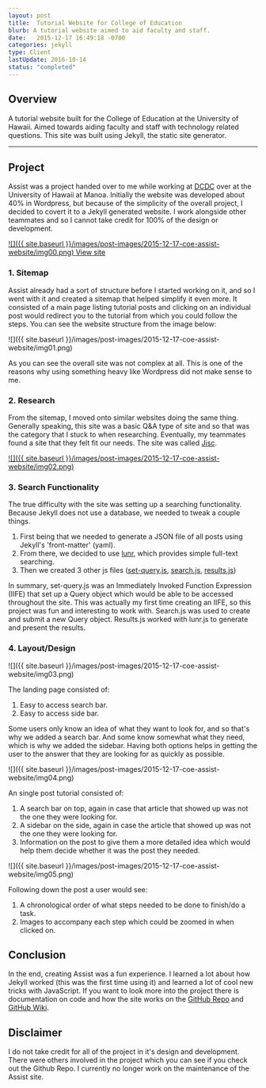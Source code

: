 ```yaml
---
layout: post
title:  Tutorial Website for College of Education
blurb: A tutorial website aimed to aid faculty and staff.
date:   2015-12-17 16:49:18 -0700
categories: jekyll
type: Client
lastUpdate: 2016-10-14
status: "completed"
---
```


## Overview

A tutorial website built for the College of Education at the University of Hawaii. Aimed towards aiding faculty and staff with technology related questions. This site was built using Jekyll, the static site generator.

<hr />

## Project

Assist was a project handed over to me while working at [DCDC](https://dcdc.coe.hawaii.edu/) over at the University of Hawaii at Manoa. Initially the website was developed about 40% in Wordpress, but because of the simplicity of the overall project, I decided to covert it to a Jekyll generated website. I work alongside other teammates and so I cannot take credit for 100% of the design or development.

<a href="https://assist.coe.hawaii.edu/">
![]({{ site.baseurl }}/images/post-images/2015-12-17-coe-assist-website/img00.png)
View site</a>

### 1. Sitemap

Assist already had a sort of structure before I started working on it, and so I went with it and created a sitemap that helped simplify it even more. It consisted of a main page listing tutorial posts and clicking on an individual post would redirect you to the tutorial from which you could follow the steps. You can see the website structure from the image below:

![]({{ site.baseurl }}/images/post-images/2015-12-17-coe-assist-website/img01.png)

As you can see the overall site was not complex at all. This is one of the reasons why using something heavy like Wordpress did not make sense to me.

### 2. Research

From the sitemap, I moved onto similar websites doing the same thing. Generally speaking, this site was a basic Q&A type of site and so that was the category that I stuck to when researching. Eventually, my teammates found a site that they felt fit our needs. The site was called [Jisc](https://www.jisc.ac.uk/guides).

<a href="https://www.jisc.ac.uk/guides">
![]({{ site.baseurl }}/images/post-images/2015-12-17-coe-assist-website/img02.png)
</a>

### 3. Search Functionality

The true difficulty with the site was setting up a searching functionality. Because Jekyll does not use a database, we needed to tweak a couple things.

1. First being that we needed to generate a JSON file of all posts using Jekyll's 'front-matter' (yaml).
2. From there, we decided to use [lunr](http://lunrjs.com/), which provides simple full-text searching.
3. Then we created 3 other js files ([set-query.js](https://github.com/uhm-coe/assist/blob/master/assets/js/set-query.js), [search.js](https://github.com/uhm-coe/assist/blob/master/assets/js/search.js), [results.js](https://github.com/uhm-coe/assist/blob/master/assets/js/results.js))

In summary, set-query.js was an Immediately Invoked Function Expression (IIFE) that set up a Query object which would be able to be accessed throughout the site. This was actually my first time creating an IIFE, so this project was fun and interesting to work with. Search.js was used to create and submit a new Query object. Results.js worked with lunr.js to generate and present the results.

### 4. Layout/Design

![]({{ site.baseurl }}/images/post-images/2015-12-17-coe-assist-website/img03.png)

The landing page consisted of:

1. Easy to access search bar.
2. Easy to access side bar.

Some users only know an idea of what they want to look for, and so that's why we added a search bar. And some know somewhat what they need, which is why we added the sidebar. Having both options helps in getting the user to the answer that they are looking for as quickly as possible.

![]({{ site.baseurl }}/images/post-images/2015-12-17-coe-assist-website/img04.png)

An single post tutorial consisted of:

1. A search bar on top, again in case that article that showed up was not the one they were looking for.
2. A sidebar on the side, again in case the article that showed up was not the one they were looking for.
3. Information on the post to give them a more detailed idea which would help them decide whether it was the post they needed.

![]({{ site.baseurl }}/images/post-images/2015-12-17-coe-assist-website/img05.png)

Following down the post a user would see:

1. A chronological order of what steps needed to be done to finish/do a task.
2. Images to accompany each step which could be zoomed in when clicked on.

## Conclusion

In the end, creating Assist was a fun experience. I learned a lot about how Jekyll worked (this was the first time using it) and learned a lot of cool new tricks with JavaScript. If you want to look more into the project there is documentation on code and how the site works on the [GitHub Repo](https://github.com/uhm-coe/assist) and [GitHub Wiki](https://github.com/uhm-coe/assist/wiki).

## Disclaimer

I do not take credit for all of the project in it's design and development. There were others involved in the project which you can see if you check out the Github Repo. I currently no longer work on the maintenance of the Assist site.
